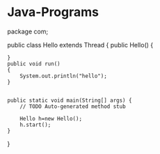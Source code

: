 # Java-Programs

package com;

public class Hello extends Thread
{
	public Hello()
	{
		
	}
	public void run()
	{
		System.out.println("hello");
	}
	

	public static void main(String[] args) {
		// TODO Auto-generated method stub

		Hello h=new Hello();
		h.start();
	}

}
